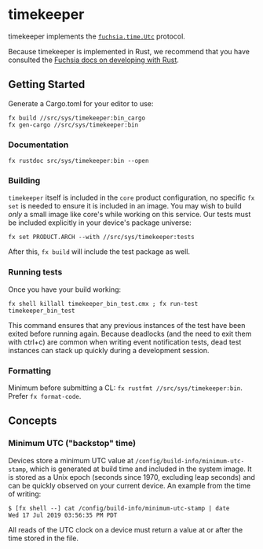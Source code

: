 # timekeeper

timekeeper implements the [`fuchsia.time.Utc`][utc-fidl] protocol.

Because timekeeper is implemented in Rust, we recommend that you have consulted the [Fuchsia docs on
developing with Rust](fuchsia-rust-docs).

[fuchsia-rust-docs]: ../../../docs/development/languages/rust/README.md
[utc-fidl]: ./fidl/utc.fidl

## Getting Started

Generate a Cargo.toml for your editor to use:

```
fx build //src/sys/timekeeper:bin_cargo
fx gen-cargo //src/sys/timekeeper:bin
```

### Documentation

`fx rustdoc src/sys/timekeeper:bin --open`

### Building

`timekeeper` itself is included in the `core` product configuration, no specific `fx set` is needed
to ensure it is included in an image. You may wish to build *only* a small image like core's while
working on this service. Our tests must be included explicitly in your device's package universe:

`fx set PRODUCT.ARCH --with //src/sys/timekeeper:tests`

After this, `fx build` will include the test package as well.

### Running tests

Once you have your build working:

`fx shell killall timekeeper_bin_test.cmx ; fx run-test timekeeper_bin_test`

This command ensures that any previous instances of the test have been exited before running again.
Because deadlocks (and the need to exit them with ctrl+c) are common when writing event
notification tests, dead test instances can stack up quickly during a development session.

### Formatting

Minimum before submitting a CL: `fx rustfmt //src/sys/timekeeper:bin`. Prefer `fx format-code`.

## Concepts

### Minimum UTC ("backstop" time)

Devices store a minimum UTC value at `/config/build-info/minimum-utc-stamp`, which is generated at
build time and included in the system image. It is stored as a Unix epoch (seconds since 1970,
excluding leap seconds) and can be quickly observed on your current device. An example from the
time of writing:

```
$ [fx shell --] cat /config/build-info/minimum-utc-stamp | date
Wed 17 Jul 2019 03:56:35 PM PDT
```

All reads of the UTC clock on a device must return a value at or after the time stored in the file.
